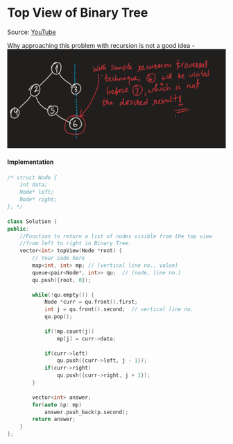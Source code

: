 # Top View of Binary Tree

Source: [YouTube](https://youtu.be/Et9OCDNvJ78)    

Why approaching this problem with recursion is not a good idea - 
![image explanation](./assets/001-top-view-of-binary-tree.png)

#### Implementation
```cpp
/* struct Node {
    int data;
    Node* left;
    Node* right;
}; */

class Solution {
public:
    //Function to return a list of nodes visible from the top view 
    //from left to right in Binary Tree.
    vector<int> topView(Node *root) {
        // Your code here
        map<int, int> mp; // (vertical line no., value)
        queue<pair<Node*, int>> qu;  // (node, line no.)
        qu.push({root, 0});
        
        while(!qu.empty()) {
            Node *curr = qu.front().first;
            int j = qu.front().second;  // vertical line no.
            qu.pop();
            
            if(!mp.count(j))
                mp[j] = curr->data;
            
            if(curr->left)
                qu.push({curr->left, j - 1});
            if(curr->right)
                qu.push({curr->right, j + 1});
        }
        
        vector<int> answer;
        for(auto &p: mp)
            answer.push_back(p.second);
        return answer;
    }
};
```
